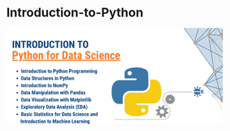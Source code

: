 # Introduction-to-Python
![Picture2](https://github.com/Lumumba1992/GIF-FILES/blob/main/Picture2.png)
